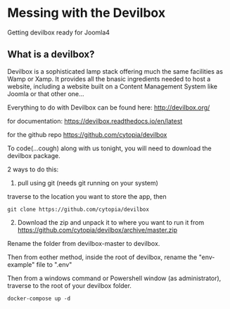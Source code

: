 # Messing with the Devilbox
Getting devilbox ready for Joomla4


## What is a devilbox?

Devilbox is a sophisticated lamp stack offering much the same facilities as Wamp or Xamp.  It provides all the bnasic ingredients needed to host a website, including a website built on a Content Management System like Joomla or that other one...

Everything to do with Devilbox can be found here: http://devilbox.org/

for documentation:
https://devilbox.readthedocs.io/en/latest

for the github repo
https://github.com/cytopia/devilbox


To code(...cough) along with us tonight, you will need to download the devilbox package.

2 ways to do this:

1. pull using git (needs git running on your system)

traverse to the location you want to store the app, then

```
git clone https://github.com/cytopia/devilbox
```

2. Download the zip and unpack it to where you want to run it from
https://github.com/cytopia/devilbox/archive/master.zip

Rename the folder from devilbox-master to devilbox.

Then from eother method, inside the root of devilbox, rename the "env-example" file 
to
".env"

Then from a windows command or Powershell window (as administrator), traverse to the root of your devilbox folder.

```
docker-compose up -d
```



